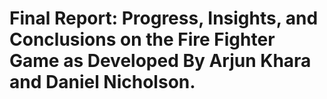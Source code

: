 # Final Report: Progress, Insights, and Conclusions on the Fire Fighter Game as Developed By Arjun Khara and Daniel Nicholson.

